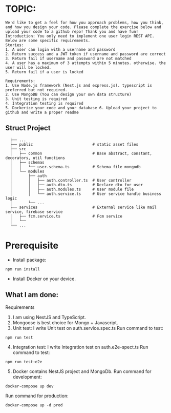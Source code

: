# TOPIC:
```
We'd like to get a feel for how you approach problems, how you think, and how you design your code. Please complete the exercise below and upload your code to a github repo! Thank you and have fun! 
Introduction: You only need to implement one user login REST API. Below are some specific requirements. 
Stories: 
1. A user can login with a username and password 
2. Return success and a JWT token if username and password are correct 
3. Return fail if username and password are not matched 
4. A user has a maximum of 3 attempts within 5 minutes. otherwise. the user will be locked. 
5. Return fail if a user is locked

Requirements: 
1. Use Node.js framework (Nest.js and express.js). typescript is preferred but not required. 
2. Use MongoDB (You can design your own data structure) 
3. Unit testing is required 
4. Integration testing is required 
5. Dockerize your code and your database 6. Upload your project to github and write a proper readme 
```
## Struct Project
```
  ├── ...
  ├── public                          # static asset files 
  ├── src                     
  │   ├── common                      # Base abstract, constant, decorators, util functions
  │   ├── schemas
  │   │   └── user.schema.ts          # Schema file mongodb
  │   └── modules             
  │       ├── auth                  
  │       │   ├── auth.controller.ts  # User controller
  │       │   ├── auth.dto.ts         # Declare dto for user
  │       │   ├── auth.modules.ts     # User module file
  │       │   └── auth.service.ts     # User service handle business logic
  │       └── ...
  ├── services                        # External service like mail service, firebase service
  │   ├── fcm.service.ts              # Fcm service
  │   └──
  └── ...
```
# Prerequisite
- Install package:
```
npm run install
```
- Install Docker on your device.
## What I am done:

Requirements
1. I am using NestJS and TypeScript.
2. Mongoose is best choice for Mongo + Javascript.
3. Unit test: I write Unit test on auth.service.spec.ts
Run command to test:
```
npm run test
```
4. Integration test: I write Integration test on auth.e2e-spect.ts
Run command to test:
```
npm run test:e2e
```
5. Docker contains NestJS project and MongoDb.
Run command for development:
```
docker-compose up dev
```
Run command for production:
```
docker-compose up -d prod
```